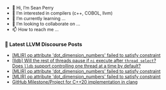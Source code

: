 - 👋 Hi, I’m Sean Perry
- 👀 I’m interested in compilers (c++, COBOL, llvm)
- 🌱 I’m currently learning ...
- 💞️ I’m looking to collaborate on ...
- 📫 How to reach me ...

<!---
s66perry/s66perry is a ✨ special ✨ repository because its `README.md` (this file) appears on your GitHub profile.
You can click the Preview link to take a look at your changes.
--->
### 📕 Latest LLVM Discourse Posts

<!-- DISCOURSE-LLVM:START -->
- [[MLIR] op attribute &#39;dot_dimension_numbers&#39; failed to satisfy constraint](https://discourse.llvm.org/t/mlir-op-attribute-dot-dimension-numbers-failed-to-satisfy-constraint/60484/3)
- [[lldb] Will the rest of threads pause if `ni` execute after `thread select`? Does `lldb` support controlling one thread at a time by default?](https://discourse.llvm.org/t/lldb-will-the-rest-of-threads-pause-if-ni-execute-after-thread-select-does-lldb-support-controlling-one-thread-at-a-time-by-default/60485/1)
- [[MLIR] op attribute &#39;dot_dimension_numbers&#39; failed to satisfy constraint](https://discourse.llvm.org/t/mlir-op-attribute-dot-dimension-numbers-failed-to-satisfy-constraint/60484/2)
- [[MLIR] op attribute &#39;dot_dimension_numbers&#39; failed to satisfy constraint](https://discourse.llvm.org/t/mlir-op-attribute-dot-dimension-numbers-failed-to-satisfy-constraint/60484/1)
- [GitHub Milestone/Project for C++20 implementation in clang](https://discourse.llvm.org/t/github-milestone-project-for-c-20-implementation-in-clang/5809/24)
<!-- DISCOURSE-LLVM:END -->
